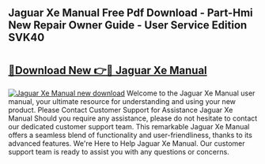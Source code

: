 ## Jaguar Xe Manual Free Pdf Download - Part-Hmi New Repair Owner Guide - User Service Edition SVK40

# <h2><a href="http://bc44333.oget.top/?id=Jaguar+Xe+Manual">🔗Download New 👉🔴 Jaguar Xe Manual</a></h2>

[![Jaguar Xe Manual new download](https://i.imgur.com/5g1atiW.png)](http://bc44333.oget.top/?id=Jaguar+Xe+Manual)
Welcome to the Jaguar Xe Manual user manual, your ultimate resource for understanding and using your new product. Please Contact Customer Support for Assistance Jaguar Xe Manual Should you require any assistance, please do not hesitate to contact our dedicated customer support team. This remarkable Jaguar Xe Manual offers a seamless blend of functionality and user-friendliness, thanks to its advanced features. We're Here to Help Jaguar Xe Manual. Our customer support team is ready to assist you with any questions or concerns.
